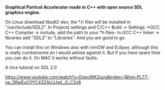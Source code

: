 **Graphical Particel Accelerator made in C++ with open source SDL graphics engine.**

On Linux download libsdl2-dev, the *.h files will be installed in "/usr/include/SDL2". In Projects settings and C/C++ Build -> Settings ->GCC C++ Compiler -> include, add the path to your *h files- In GCC C++ linker -> libraries add "SDL2" to "Libraries". And you are good to go. 

You can install this on Windows also with minGW and Eclipse, although this is really cumbersome an i would advise against it. But if you have spare time you can do it. On MAC it works without faults. 

A nice tutorial on SDL 2.0

https://www.youtube.com/watch?v=DgpcRIK2uug&index=1&list=PL77-op_SRaiEuC0YC43ZAUJJwL_G_C2z8


